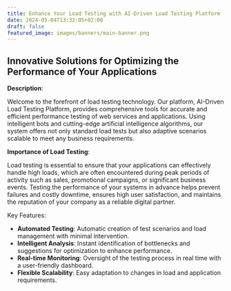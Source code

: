 ```yaml
---
title: Enhance Your Load Testing with AI-Driven Load Testing Platform
date: 2024-05-04T13:32:05+02:00
draft: false
featured_image: images/banners/main-banner.png
---
```


## Innovative Solutions for Optimizing the Performance of Your Applications

**Description**:

Welcome to the forefront of load testing technology. Our platform, AI-Driven Load Testing Platform, provides comprehensive tools for accurate and efficient performance testing of web services and applications. Using intelligent bots and cutting-edge artificial intelligence algorithms, our system offers not only standard load tests but also adaptive scenarios scalable to meet any business requirements.

**Importance of Load Testing**:

Load testing is essential to ensure that your applications can effectively handle high loads, which are often encountered during peak periods of activity such as sales, promotional campaigns, or significant business events. Testing the performance of your systems in advance helps prevent failures and costly downtime, ensures high user satisfaction, and maintains the reputation of your company as a reliable digital partner.

Key Features:

- **Automated Testing**: Automatic creation of test scenarios and load management with minimal intervention.
- **Intelligent Analysis**: Instant identification of bottlenecks and suggestions for optimization to enhance performance.
- **Real-time Monitoring**: Oversight of the testing process in real time with a user-friendly dashboard.
- **Flexible Scalability**: Easy adaptation to changes in load and application requirements.